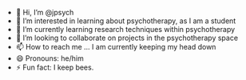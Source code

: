 - 👋 Hi, I’m @jpsych
- 👀 I’m interested in learning about psychotherapy, as I am a student
- 🌱 I’m currently learning research techniques within psychotherapy
- 💞️ I’m looking to collaborate on projects in the psychotherapy space
- 📫 How to reach me ... I am currently keeping my head down
- 😄 Pronouns: he/him
- ⚡ Fun fact: I keep bees.

<!---
jpsych/jpsych is a ✨ special ✨ repository because its `README.md` (this file) appears on your GitHub profile.
You can click the Preview link to take a look at your changes.
--->
